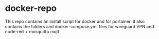 # docker-repo
This repo contains an install script for docker and for portainer. 
it also contains the folders and docker-compose.yml files for wireguard VPN and node-red + mosquitto mqtt
